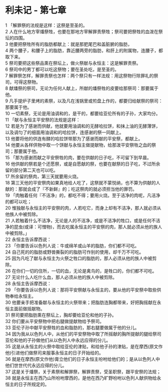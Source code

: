 # 利未记 - 第七章
  
 1 「解罪祭的法规是这样：这祭是至圣的。  
 2 人在什么地方宰燔祭牲，也要在那地方宰解罪责祭牲；祭司要把祭牲的血泼在祭坛的四围。  
 3 他要把祭牲所有的脂肪都献上：就是那肥尾巴和盖脏腑的脂肪，  
 4 两个腰子，和腰子上的脂肪，靠近腰两旁的脂肪，和肝上的附属物，连腰子，都取下来。  
 5 祭司要把这些祭品熏在祭坛上，做火祭献与永恒主：这是解罪责祭。  
 6 祭司中的男丁都可以吃这祭物；要在圣处吃，是至圣的。  
 7 解罪祭怎样，解罪责祭也怎样：两个祭只有一样法规：用这祭物行除罪礼的祭司，可得这祭物。  
 8 献燔祭的祭司，无论为任何人献上，所献的燔祭牲的皮要给那祭司：那要属于他。  
 9 凡手提炉子里烤的素祭，以及凡在浅锅里或煎盘上作的，都要归给献祭的祭司：那要属于他。  
 10 一切素祭，无论是用油调和的，是干的，都要给亚伦所有的子孙，大家均分。  
 11 「献与永恒主平安祭的法规是这样：  
 12 若是为了感谢而供献，他就要用油调和的无酵哈拉饼，和抹上油的无酵薄饼，以及调匀了的细面用油调和的哈拉饼，连感谢的祭一同献上。  
 13 他要将他的供连有酵的哈拉饼带那为了感谢而献的平安祭，都献上。  
 14 他要从各样供物中取一个饼献与永恒主做提献物，给那泼平安祭牲之血的祭司；那要属于他。  
 15 「那为感谢而献之平安祭牲的肉，要在供献的日子吃，不可留下到早晨。  
 16 他供献的祭若是个还愿祭，或是自愿献的祭，也要在献祭的日子吃，不过所余留的部分第二天也可以吃。  
 17 所余留的祭肉，第三天就要用火烧。  
 18 第三天他的平安祭肉如果真地给人吃了，这祭就不蒙悦纳，也不算为供献的人献的：那就会成了『不新鲜』的；吃这祭肉的就必须担当他的罪罚。  
 19 「肉触着任何『不洁净』的，都吃不得；要用火烧。至于洁净的肉呢，凡洁净的都可以吃；  
 20 惟独献与永恒主的平安祭的肉，人若吃它，而身上却有不洁净，那人就必须从他族人中被剪除。  
 21 人若触着什么不洁净，无论是人的不洁净，或是不洁净的牲口，或是任何不洁净的昆虫(或译：可憎物)，而去吃属永恒主的平安祭的肉，那人就必须从他的族人中被剪除。」  
 22 永恒主告诉摩西说：  
 23 「你要告诉以色列人说：牛或绵羊或山羊的脂肪，你们都不可吃。  
 24 自己死的的脂肪或野兽撕裂的的脂肪可作别的使用，却千万不可吃。  
 25 因为凡吃了献与永恒主为火祭之牲口的脂肪的，那人必须从他的族人中被剪除。  
 26 在你们一切的住所，一切的血，无论是禽鸟的，是牲口的，你们都不可吃。  
 27 无论什么人吃什么血，那人必须从他的族人中被剪除。  
 28 永恒主告诉摩西说：  
 29 「你要告诉以色列人说：那将平安祭献与永恒主的，要从他的平安祭中取些供物奉给永恒主。  
 30 他要亲手把准备献与永恒主的火祭带来；把脂肪连胸都带来，好把胸摇献在永恒主面前做摇献物。  
 31 祭司要把脂肪熏在祭坛上，胸却要给亚伦和他的子孙。  
 32 你们要从平安祭物中把右腿做提献物给予祭司。  
 33 亚伦子孙中献平安祭牲的血和脂肪的，那右腿要做属于他的分儿。  
 34 因为我从以色列人中，从他们的平安祭物中取了所摇献的胸所提献的腿给祭司亚伦和他的子孙做他们从以色列人中永远应得的分儿。  
 35 这是从永恒主的火祭中取给亚伦的津贴，和给他子孙的津贴，是在摩西(原文作他)引进他们做祭司来服事永恒主的日子开始给的。  
 36 就是在摩西(原文作他)膏立他们的日子永恒主吩咐给他们的；是从以色列人中他们世世代代永远应得的分儿。  
 37 这是关于燔祭，关于素祭和解罪祭，解罪责祭，受圣职祭，跟平安祭的法规；  
 38 就是永恒主在西乃山所吩咐摩西的，是他在西乃旷野吩咐以色列人献供物给永恒主的日子所规定的。